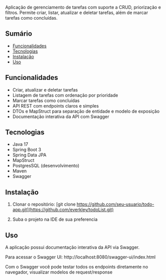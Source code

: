 Aplicação de gerenciamento de tarefas com suporte a CRUD, priorização e filtros. Permite criar, listar, atualizar e deletar tarefas, além de marcar tarefas como concluídas.

## Sumário
- [Funcionalidades](#funcionalidades)
- [Tecnologias](#tecnologias)
- [Instalação](#instalacao)
- [Uso](#uso)

## Funcionalidades
- Criar, atualizar e deletar tarefas
- Listagem de tarefas com ordenação por prioridade
- Marcar tarefas como concluídas
- API REST com endpoints claros e simples
- DTOs e MapStruct para separação de entidade e modelo de exposição
- Documentação interativa da API com Swagger

## Tecnologias
- Java 17
- Spring Boot 3
- Spring Data JPA
- MapStruct
- PostgresSQL (desenvolvimento)
- Maven
- Swagger

## Instalação
1. Clonar o repositório:
[git clone https://github.com/seu-usuario/todo-app.git](https://github.com/everkley/todoList.git)

2. Suba o projeto na IDE de sua preferencia

## Uso

A aplicação possui documentação interativa da API via Swagger.

Para acessar o Swagger UI:
http://localhost:8080/swagger-ui/index.html

Com o Swagger você pode testar todos os endpoints diretamente no navegador, visualizar modelos de request/response
